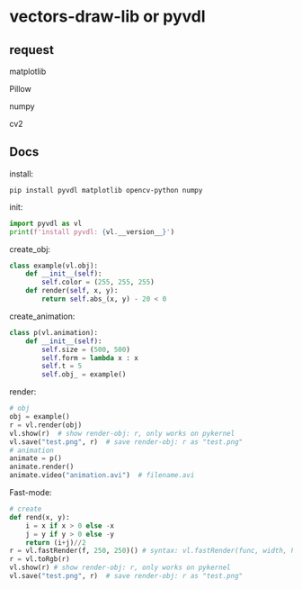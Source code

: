 # vectors-draw-lib or pyvdl
## request
matplotlib

Pillow

numpy

cv2
## Docs
install:
```shell
pip install pyvdl matplotlib opencv-python numpy
```
init:
```python
import pyvdl as vl
print(f'install pyvdl: {vl.__version__}')
```
create_obj:
```python
class example(vl.obj):
    def __init__(self):
        self.color = (255, 255, 255)
    def render(self, x, y):
        return self.abs_(x, y) - 20 < 0
```
create_animation:
```python
class p(vl.animation):
    def __init__(self):
        self.size = (500, 500)
        self.form = lambda x : x
        self.t = 5
        self.obj_ = example()
```
render:
```python
# obj
obj = example()
r = vl.render(obj)
vl.show(r)  # show render-obj: r, only works on pykernel
vl.save("test.png", r)  # save render-obj: r as "test.png"
# animation
animate = p()
animate.render()
animate.video("animation.avi")  # filename.avi
```
Fast-mode:
```python
# create
def rend(x, y):
    i = x if x > 0 else -x
    j = y if y > 0 else -y
    return (i+j)//2
r = vl.fastRender(f, 250, 250)() # syntax: vl.fastRender(func, width, heigth, x=0, y=0)()
r = vl.toRgb(r)
vl.show(r) # show render-obj: r, only works on pykernel
vl.save("test.png", r)  # save render-obj: r as "test.png"
```